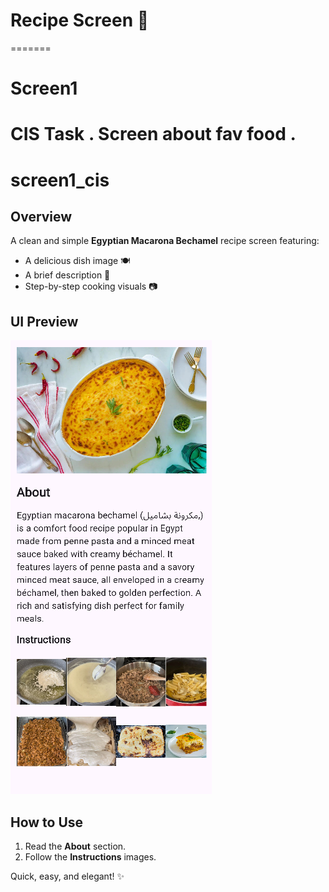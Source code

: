 # Recipe Screen  💫  
=======
# Screen1
CIS Task . Screen about fav food .
=======
# screen1_cis

## Overview  
A clean and simple **Egyptian Macarona Bechamel** recipe screen featuring:  
- A delicious dish image 🍽️  
- A brief description 📖  
- Step-by-step cooking visuals 📷  

## UI Preview  
![Recipe Screen](lib/images/UI.png)  

## How to Use  
1. Read the **About** section.  
2. Follow the **Instructions** images.  

Quick, easy, and elegant! ✨
